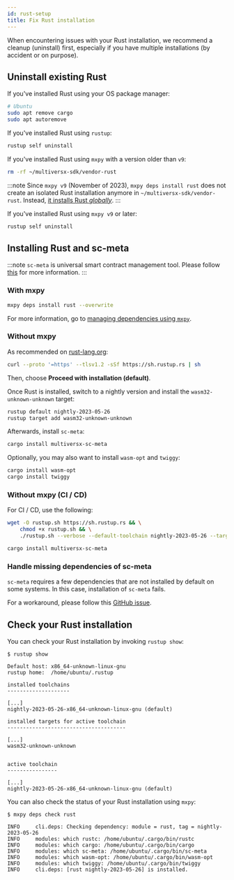 ```yaml
---
id: rust-setup
title: Fix Rust installation
---
```


[comment]: # (mx-abstract)

When encountering issues with your Rust installation, we recommend a cleanup (uninstall) first, especially if you have multiple installations (by accident or on purpose).

[comment]: # (mx-context-auto)

## Uninstall existing Rust

If you've installed Rust using your OS package manager:

```bash
# Ubuntu
sudo apt remove cargo
sudo apt autoremove
```

If you've installed Rust using `rustup`:

```bash
rustup self uninstall
```

If you've installed Rust using `mxpy` with a version older than `v9`:

```bash
rm -rf ~/multiversx-sdk/vendor-rust
```

:::note
Since `mxpy v9` (November of 2023), `mxpy deps install rust` does not create an isolated Rust installation anymore in `~/multiversx-sdk/vendor-rust`. Instead, [it installs Rust _globally_](https://www.rust-lang.org/tools/install).
:::

If you've installed Rust using `mxpy v9` or later:

```bash
rustup self uninstall
```

[comment]: # (mx-context-auto)

## Installing Rust and sc-meta

[comment]: # (mx-context-auto)

:::note
`sc-meta` is universal smart contract management tool. Please follow [this](/developers/meta/sc-meta) for more information.
:::

### With mxpy

```bash
mxpy deps install rust --overwrite
```

For more information, go to [managing dependencies using `mxpy`](/sdk-and-tools/sdk-py/mxpy-cli/#managing-dependencies).

[comment]: # (mx-context-auto)

### Without mxpy

As recommended on [rust-lang.org](https://www.rust-lang.org/tools/install):

```bash
curl --proto '=https' --tlsv1.2 -sSf https://sh.rustup.rs | sh
```

Then, choose **Proceed with installation (default)**. 

Once Rust is installed, switch to a nightly version and install the `wasm32-unknown-unknown` target:

```bash
rustup default nightly-2023-05-26
rustup target add wasm32-unknown-unknown
```

Afterwards, install `sc-meta`:

```bash
cargo install multiversx-sc-meta
```

Optionally, you may also want to install `wasm-opt` and `twiggy`:

```bash
cargo install wasm-opt
cargo install twiggy
```

[comment]: # (mx-context-auto)

### Without mxpy (CI / CD)

For CI / CD, use the following:

```bash
wget -O rustup.sh https://sh.rustup.rs && \
    chmod +x rustup.sh && \
    ./rustup.sh --verbose --default-toolchain nightly-2023-05-26 --target wasm32-unknown-unknown -y

cargo install multiversx-sc-meta
```

[comment]: # (mx-context-auto)

### Handle missing dependencies of sc-meta

`sc-meta` requires a few dependencies that are not installed by default on some systems. In this case, installation of `sc-meta` fails.

For a workaround, please follow this [GitHub issue](https://github.com/multiversx/mx-sdk-py-cli/issues/338).

## Check your Rust installation

You can check your Rust installation by invoking `rustup show`:

```
$ rustup show

Default host: x86_64-unknown-linux-gnu
rustup home:  /home/ubuntu/.rustup

installed toolchains
--------------------

[...]
nightly-2023-05-26-x86_64-unknown-linux-gnu (default)

installed targets for active toolchain
--------------------------------------

[...]
wasm32-unknown-unknown


active toolchain
----------------

[...]
nightly-2023-05-26-x86_64-unknown-linux-gnu (default)
```

You can also check the status of your Rust installation using `mxpy`:

```
$ mxpy deps check rust

INFO     cli.deps: Checking dependency: module = rust, tag = nightly-2023-05-26
INFO     modules: which rustc: /home/ubuntu/.cargo/bin/rustc
INFO     modules: which cargo: /home/ubuntu/.cargo/bin/cargo
INFO     modules: which sc-meta: /home/ubuntu/.cargo/bin/sc-meta  
INFO     modules: which wasm-opt: /home/ubuntu/.cargo/bin/wasm-opt
INFO     modules: which twiggy: /home/ubuntu/.cargo/bin/twiggy
INFO     cli.deps: [rust nightly-2023-05-26] is installed.
```
